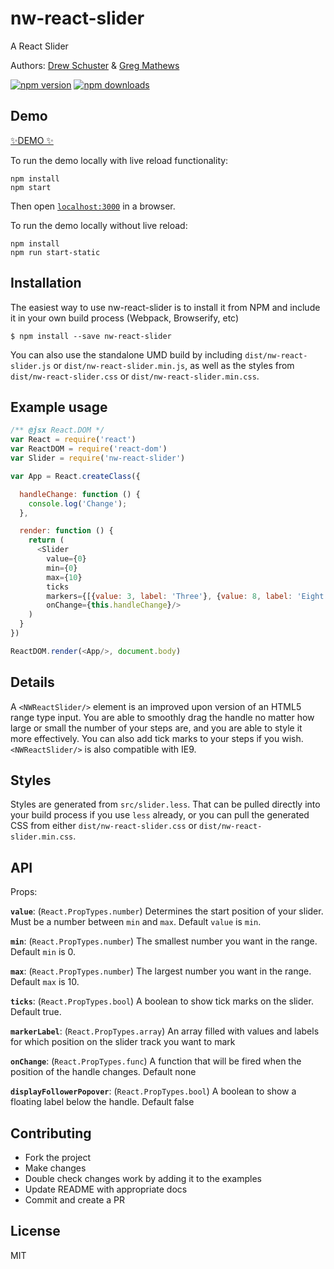 # nw-react-slider
A React Slider

Authors: [Drew Schuster](https://github.com/dtschust) & [Greg Mathews](https://github.com/gregsqueeb)

[![npm version](https://img.shields.io/npm/v/nw-react-slider.svg?style=flat-square)](https://www.npmjs.com/package/nw-react-slider)
[![npm downloads](https://img.shields.io/npm/dm/nw-react-slider.svg?style=flat-square)](https://www.npmjs.com/package/nw-react-slider)

## Demo

[✨DEMO ✨](http://nerdwallet.github.io/nw-react-slider)

To run the demo locally with live reload functionality:
```
npm install
npm start
```

Then open [`localhost:3000`](http://localhost:3000) in a browser.

To run the demo locally without live reload:
```
npm install
npm run start-static
```

## Installation

The easiest way to use nw-react-slider is to install it from NPM and include it in your own build process (Webpack, Browserify, etc)
```
$ npm install --save nw-react-slider
```

You can also use the standalone UMD build by including `dist/nw-react-slider.js` or `dist/nw-react-slider.min.js`, as well as the styles from `dist/nw-react-slider.css` or `dist/nw-react-slider.min.css`.

## Example usage

```js
/** @jsx React.DOM */
var React = require('react')
var ReactDOM = require('react-dom')
var Slider = require('nw-react-slider')

var App = React.createClass({

  handleChange: function () {
    console.log('Change');
  },

  render: function () {
    return (
      <Slider
        value={0}
        min={0}
        max={10}
        ticks
        markers={[{value: 3, label: 'Three'}, {value: 8, label: 'Eight'}]}
        onChange={this.handleChange}/>
    )
  }
})

ReactDOM.render(<App/>, document.body)
```

## Details
A `<NWReactSlider/>` element is an improved upon version of an HTML5 range type input. You are able to smoothly drag the handle no matter how large or small the number of your steps are, and you are able to style it more effectively. You can also add tick marks to your steps if you wish. `<NWReactSlider/>` is also compatible with IE9.

## Styles
Styles are generated from `src/slider.less`. That can be pulled directly into your build process if you use `less` already, or you can pull the generated CSS from either `dist/nw-react-slider.css` or `dist/nw-react-slider.min.css`.

## API
Props:

**`value`**: (`React.PropTypes.number`) Determines the start position of your slider. Must be a number between `min` and `max`. Default `value` is `min`.


**`min`**: (`React.PropTypes.number`) The smallest number you want in the range. Default `min` is 0.

**`max`**: (`React.PropTypes.number`) The largest number you want in the range. Default `max` is 10.

**`ticks`**: (`React.PropTypes.bool`) A boolean to show tick marks on the slider. Default true.

**`markerLabel`**: (`React.PropTypes.array`) An array filled with values and labels for which position on the slider track you want to mark

**`onChange`**: (`React.PropTypes.func`) A function that will be fired when the position of the handle changes. Default none

**`displayFollowerPopover`**: (`React.PropTypes.bool`) A boolean to show a floating label below the handle. Default false

## Contributing

- Fork the project
- Make changes
- Double check changes work by adding it to the examples
- Update README with appropriate docs
- Commit and create a PR

## License

MIT
